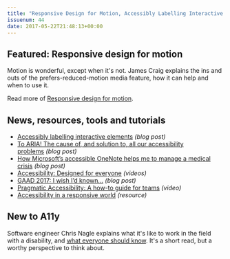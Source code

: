 ```yaml
---
title: "Responsive Design for Motion, Accessibly Labelling Interactive Elements, Accessibility: A How-To Guide for Teams and More"
issuenum: 44
date: 2017-05-22T21:48:13+00:00
---
```


## Featured: Responsive design for motion

Motion is wonderful, except when it's not. James Craig explains the ins and outs of the prefers-reduced-motion media feature, how it can help and when to use it.

Read more of [Responsive design for motion](https://webkit.org/blog/7551/responsive-design-for-motion/).

## News, resources, tools and tutorials

* [Accessibly labelling interactive elements](https://hiddedevries.nl/en/blog/2017-05-05-accessibly-labelling-interactive-elements) _(blog post)_
* [To ARIA! The cause of, and solution to, all our accessibility problems](http://webaim.org/blog/aria-cause-solution/) _(blog post)_
* [How Microsoft’s accessible OneNote helps me to manage a medical crisis](http://steve.sawczyn.com/how-microsofts-accessible-onenote-helps-me-to-manage-a-medical-crisis/) _(blog post)_
* [Accessibility: Designed for everyone](https://www.youtube.com/playlist?list=PLHFlHpPjgk7307LVoFKonAqq616WCzif7) _(videos)_
* [GAAD 2017: I wish I’d known…](https://www.paciellogroup.com/blog/2017/05/gaad-2017-i-wish-id-known/) _(blog post)_
* [Pragmatic Accessibility: A how-to guide for teams](https://www.youtube.com/watch?v=A5XzoDT37iM) _(video)_
* [Accessibility in a responsive world](https://www.filamentgroup.com/lab/accessibility-funka.html) _(resource)_

## New to A11y

Software engineer Chris Nagle explains what it's like to work in the field with a disability, and [what everyone should know](http://www.businessinsider.com/inmoji-chris-nagel-visually-impaired-programmer-interview-2017-4). It's a short read, but a worthy perspective to think about.